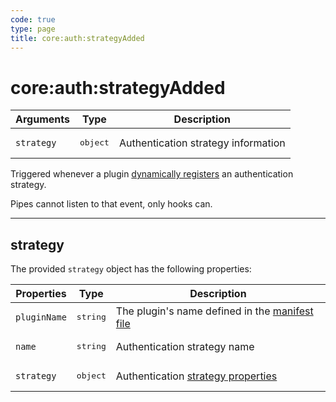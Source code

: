 ```yaml
---
code: true
type: page
title: core:auth:strategyAdded
---
```


# core:auth:strategyAdded

<SinceBadge version="1.2.0" />

| Arguments  | Type              | Description                         |
| ---------- | ----------------- | ----------------------------------- |
| `strategy` | <pre>object</pre> | Authentication strategy information |

Triggered whenever a plugin [dynamically registers](/core/1/plugins/plugin-context/accessors/strategies/) an authentication strategy.

<div class="alert alert-info">Pipes cannot listen to that event, only hooks can.</div>

---

## strategy

The provided `strategy` object has the following properties:

| Properties   | Type              | Description                                                                                                         |
| ------------ | ----------------- | ------------------------------------------------------------------------------------------------------------------- |
| `pluginName` | <pre>string</pre> | The plugin's name defined in the [manifest file](/core/1/plugins/essentials/getting-started/#prerequisites-default) |
| `name`       | <pre>string</pre> | Authentication strategy name                                                                                        |
| `strategy`   | <pre>object</pre> | Authentication [strategy properties](/core/1/plugins/guides/strategies/#managing-credentials-default)           |
